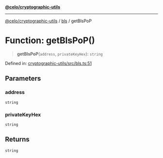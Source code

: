 [**@celo/cryptographic-utils**](../../README.md)

***

[@celo/cryptographic-utils](../../modules.md) / [bls](../README.md) / getBlsPoP

# Function: getBlsPoP()

> **getBlsPoP**(`address`, `privateKeyHex`): `string`

Defined in: [cryptographic-utils/src/bls.ts:51](https://github.com/celo-org/developer-tooling/blob/master/packages/sdk/cryptographic-utils/src/bls.ts#L51)

## Parameters

### address

`string`

### privateKeyHex

`string`

## Returns

`string`
